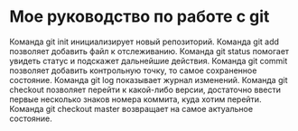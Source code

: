 #   Мое руководство по работе с git
Команда git init инициализирует новый репозиторий.
Команда git add позволяет добавить файл к отслеживанию.
Команда git status помогает увидеть статус и подскажет дальнейшие действия.
Команда git commit позволяет добавить контрольную точку, то самое сохраненное состояние.
Команда git log показывает журнал изменений.
Команда git checkout позволяет перейти к какой-либо версии, достаточно ввести первые несколько знаков номера коммита, куда хотим перейти.
Команда git checkout master возвращает на самое актуальное состояние.